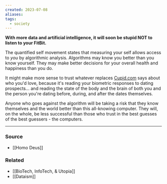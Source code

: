 ```yaml
---
created: 2023-07-08
aliases: 
tags:
  - society
---
```

**With more data and artificial intelligence, it will soon be stupid NOT to listen to your FitBit.**

The quantified self movement states that measuring your self allows access to *you* by algorithmic analysis. Algorithms may know you better than you know yourself. They may make better decisions for your overall health and happiness than you do. 

It might make more sense to trust whatever replaces [Cupid.com](http://cupid.com) says about who you'd love, because it's reading your biometric responses to dating prospects... and reading the state of the body and the brain of both you and the person you're dating before, during, and after the dates themselves. 

Anyone who goes against the algorithm will be taking a risk that they know themselves and the world better than this all-knowing computer. They will, on the whole, be less successful than those who trust in the best guesses of the best guessers - the computers.

---

### Source
- [[Homo Deus]]

### Related
- [[BioTech, InfoTech, & Utopia]]
- [[Dataism]]